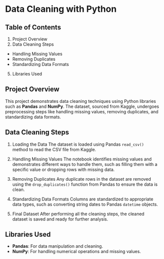 # Data Cleaning with Python



## Table of Contents

1. Project Overview
2. Data Cleaning Steps
  - Handling Missing Values
  - Removing Duplicates
  - Standardizing Data Formats
5. Libraries Used


## Project Overview
This project demonstrates data cleaning techniques using Python libraries such as **Pandas** and **NumPy**. The dataset, sourced from Kaggle, undergoes preprocessing steps like handling missing values, removing duplicates, and standardizing data formats. 

## Data Cleaning Steps
1. Loading the Data
The dataset is loaded using Pandas `read_csv()` method to read the CSV file from Kaggle.

2. Handling Missing Values
The notebook identifies missing values and demonstrates different ways to handle them, such as filling them with a specific value or dropping rows with missing data.

3. Removing Duplicates
Any duplicate rows in the dataset are removed using the `drop_duplicates()` function from Pandas to ensure the data is clean.

4. Standardizing Data Formats
Columns are standardized to appropriate data types, such as converting string dates to Pandas `datetime` objects.

5. Final Dataset
After performing all the cleaning steps, the cleaned dataset is saved and ready for further analysis.

## Libraries Used
- **Pandas**: For data manipulation and cleaning.
- **NumPy**: For handling numerical operations and missing values.
